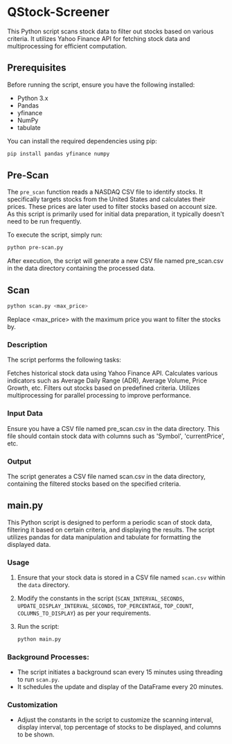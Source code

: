 # QStock-Screener
This Python script scans stock data to filter out stocks based on various criteria. It utilizes Yahoo Finance API for fetching stock data and multiprocessing for efficient computation.

## Prerequisites

Before running the script, ensure you have the following installed:

- Python 3.x
- Pandas
- yfinance
- NumPy
- tabulate

You can install the required dependencies using pip:

```bash
pip install pandas yfinance numpy
```
## Pre-Scan

The `pre_scan` function reads a NASDAQ CSV file to identify stocks. It specifically targets stocks from the United States and calculates their prices. These prices are later used to filter stocks based on account size. As this script is primarily used for initial data preparation, it typically doesn't need to be run frequently.

To execute the script, simply run:

```bash
python pre-scan.py
```
After execution, the script will generate a new CSV file named pre_scan.csv in the data directory containing the processed data.

## Scan
```bash
python scan.py <max_price>
```
Replace <max_price> with the maximum price you want to filter the stocks by.


### Description
The script performs the following tasks:

Fetches historical stock data using Yahoo Finance API.
Calculates various indicators such as Average Daily Range (ADR), Average Volume, Price Growth, etc.
Filters out stocks based on predefined criteria.
Utilizes multiprocessing for parallel processing to improve performance.
### Input Data
Ensure you have a CSV file named pre_scan.csv in the data directory. This file should contain stock data with columns such as 'Symbol', 'currentPrice', etc.
### Output
The script generates a CSV file named scan.csv in the data directory, containing the filtered stocks based on the specified criteria.

## main.py 
This Python script is designed to perform a periodic scan of stock data, filtering it based on certain criteria, and displaying the results. The script utilizes pandas for data manipulation and tabulate for formatting the displayed data.

### Usage

1. Ensure that your stock data is stored in a CSV file named `scan.csv` within the `data` directory.

2. Modify the constants in the script (`SCAN_INTERVAL_SECONDS`, `UPDATE_DISPLAY_INTERVAL_SECONDS`, `TOP_PERCENTAGE`, `TOP_COUNT`, `COLUMNS_TO_DISPLAY`) as per your requirements.

3. Run the script:

    ```bash
    python main.py
    ```

### Background Processes:

- The script initiates a background scan every 15 minutes using threading to run `scan.py`.
- It schedules the update and display of the DataFrame every 20 minutes.

### Customization

- Adjust the constants in the script to customize the scanning interval, display interval, top percentage of stocks to be displayed, and columns to be shown.

